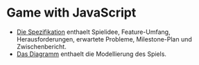 # Game with JavaScript

* [Die Spezifikation](specification.org) enthaelt Spielidee, Feature-Umfang, Herausforderungen, erwartete Probleme, Milestone-Plan und Zwischenbericht.
* [Das Diagramm](diagram.svg) enthaelt die Modellierung des Spiels.

